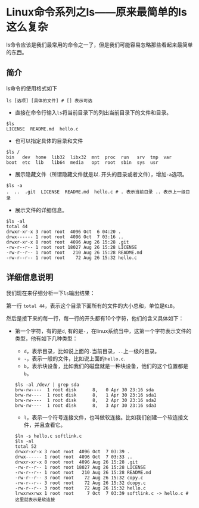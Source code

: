 # Linux命令系列之ls——原来最简单的ls这么复杂

ls命令应该是我们最常用的命令之一了，但是我们可能容易忽略那些看起来最简单的东西。

## 简介

ls命令的使用格式如下

```shell
ls [选项] [具体的文件] # [] 表示可选
```

- 直接在命令行输入`ls`将当前目录下的列出当前目录下的文件和目录。

```shell
$ls
LICENSE  README.md  hello.c
```

- 也可以指定具体的目录和文件

```shell
$ls /
bin   dev  home  lib32  libx32  mnt  proc  run   srv  tmp  var
boot  etc  lib   lib64  media   opt  root  sbin  sys  usr
```

- 展示隐藏文件（所谓隐藏文件就是以`.`开头的目录或者文件），增加`-a`选项。

```shell
$ls -a
.  ..  .git  LICENSE  README.md  hello.c # . 表示当前目录 .. 表示上一级目录
```

- 展示文件的详细信息。

```shell
$ls -al
total 44
drwxr-xr-x 3 root root  4096 Oct  6 04:20 .
drwx------ 1 root root  4096 Oct  7 03:16 ..
drwxr-xr-x 8 root root  4096 Aug 26 15:28 .git
-rw-r--r-- 1 root root 18027 Aug 26 15:28 LICENSE
-rw-r--r-- 1 root root   210 Aug 26 15:28 README.md
-rw-r--r-- 1 root root    72 Aug 26 15:32 hello.c
```

## 详细信息说明

我们现在来仔细分析一下`ls`输出结果：

第一行 `total 44`，表示这个目录下面所有的文件的大小总和，单位是`KiB`。

然后是接下来的每一行，每一行的开头都有10个字符，他们的含义具体如下：

- 第一个字符，有的是`d`, 有的是`-`，在linux系统当中，这第一个字符表示文件的类型，他有如下几种类型：

  - `d`，表示目录，比如说上面的`.`当前目录，`..`上一级的目录。
  - `-`，表示一般的文件，比如说上面的`hello.c`.
  - `b`，表示块设备，比如我们的磁盘就是一种块设备，他们的这个位置都是`b`。

  ```shell
  $ls -al /dev/ | grep sda
  brw-rw----  1 root disk      8,   0 Apr 30 23:16 sda
  brw-rw----  1 root disk      8,   1 Apr 30 23:16 sda1
  brw-rw----  1 root disk      8,   2 Apr 30 23:16 sda2
  brw-rw----  1 root disk      8,   3 Apr 30 23:16 sda3
  ```

  - `l`，表示一个符号连接文件，也叫做软连接。比如我们创建一个软连接文件，并且查看它。

  ```shell
  $ln -s hello.c softlink.c
  $ls -al
  total 52
  drwxr-xr-x 3 root root  4096 Oct  7 03:39 .
  drwx------ 1 root root  4096 Oct  7 03:33 ..
  drwxr-xr-x 8 root root  4096 Aug 26 15:28 .git
  -rw-r--r-- 1 root root 18027 Aug 26 15:28 LICENSE
  -rw-r--r-- 1 root root   210 Aug 26 15:28 README.md
  -rw-r--r-- 3 root root    72 Aug 26 15:32 copy.c
  -rw-r--r-- 3 root root    72 Aug 26 15:32 dcopy.c
  -rw-r--r-- 3 root root    72 Aug 26 15:32 hello.c
  lrwxrwxrwx 1 root root     7 Oct  7 03:39 softlink.c -> hello.c # 这里就表示是软连接
  ```

  
